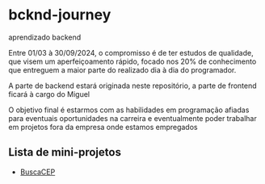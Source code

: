 # bcknd-journey
aprendizado backend

Entre 01/03 à 30/09/2024, o compromisso é de ter estudos de qualidade, que visem um aperfeiçoamento rápido, focado nos 20% de conhecimento que entreguem a maior parte do realizado dia à dia do programador.

A parte de backend estará originada neste repositório, a parte de frontend ficará à cargo do Miguel

O objetivo final é estarmos com as habilidades em programação afiadas para eventuais oportunidades na carreira e eventualmente poder trabalhar em projetos fora da empresa onde estamos empregados

## Lista de mini-projetos

* [BuscaCEP](https://github.com/mmassaaki/bcknd-journey/blob/main/buscaCEP.md)

